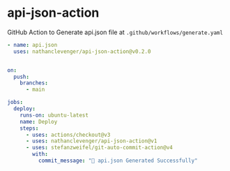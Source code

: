 # api-json-action
GitHub Action to Generate api.json file at `.github/workflows/generate.yaml`

```yaml
- name: api.json
  uses: nathanclevenger/api-json-action@v0.2.0


on:
  push:
    branches:
      - main

jobs:
  deploy:
    runs-on: ubuntu-latest
    name: Deploy
    steps:
      - uses: actions/checkout@v3
      - uses: nathanclevenger/api-json-action@v1
      - uses: stefanzweifel/git-auto-commit-action@v4
        with:
          commit_message: "🚀 api.json Generated Successfully"
```
